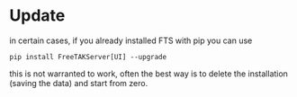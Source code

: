 # Update
in certain cases, if you already installed FTS with pip you can use
```
pip install FreeTAKServer[UI] --upgrade
```
this is not warranted to work, often the best way is to delete the installation (saving the data) and start from zero.
